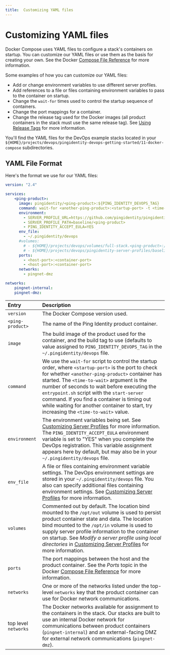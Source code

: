 ```yaml
---
title:  Customizing YAML files
---
```

# Customizing YAML files

Docker Compose uses YAML files to configure a stack's containers on startup. You can customize our YAML files or use them as the basis for creating your own. See the Docker [Compose File Reference](https://docs.docker.com/compose/compose-file/) for more information.

Some examples of how you can customize our YAML files:

* Add or change environment variables to use different server profiles.
* Add references to a file or files containing environment variables to pass to the container on startup.
* Change the `wait-for` times used to control the startup sequence of containers.
* Change the port mappings for a container.
* Change the release tag used for the Docker images (all product containers in the stack must use the same release tag). See [Using Release Tags](releaseTags.md) for more information.

You'll find the YAML files for the DevOps example stacks located in your `${HOME}/projects/devops/pingidentity-devops-getting-started/11-docker-compose` subdirectories.

## YAML File Format

Here's the format we use for our YAML files:

```yaml
version: "2.4"

services:
    <ping-product>:
      image: pingidentity/<ping-product>:${PING_IDENTITY_DEVOPS_TAG}
      command: wait-for <another-ping-product>:<startup-port> -t <time-to-wait> -- entrypoint.sh start-server
      environment:
        - SERVER_PROFILE_URL=https://github.com/pingidentity/pingidentity-server-profiles.git
        - SERVER_PROFILE_PATH=baseline/<ping-product>
        - PING_IDENTITY_ACCEPT_EULA=YES
      env_file:
        - ~/.pingidentity/devops
      #volumes:
        # - ${HOME}/projects/devops/volumes/full-stack.<ping-product>:/opt/out
        # - ${HOME}/projects/devops/pingidentity-server-profiles/baseline/<ping-product>:/opt/in
      ports:
        - <host-port>:<container-port>
        - <host-port>:<container-port>
      networks:
        - pingnet-dmz

networks:
    pingnet-internal:
    pingnet-dmz:
```

| Entry | Description |
| :--- | :--- |
| `version` | The Docker Compose version used. |
| `<ping-product>` | The name of the Ping Identity product container. |
| `image` | The build image of the product used for the container, and the build tag to use (defaults to value assigned to `PING_IDENTITY_DEVOPS_TAG` in the `~/.pingidentity/devops` file. |
| `command` | We use the `wait-for` script to control the startup order, where `<startup-port>` is the port to check for whether `<another-ping-product>` container has started. The `<time-to-wait>` argument is the number of seconds to wait before executing the `entrypoint.sh` script with the `start-server` command. If you find a container is timing out while waiting for another container to start, try increasing the `<time-to-wait>` value. |
| `environment` | The environment variables being set. See [Customizing Server Profiles](../how-to/profiles.md) for more information. The `PING_IDENTITY_ACCEPT_EULA` environment variable is set to "YES" when you complete the DevOps registration. This variable assignment appears here by default, but may also be in your `~/.pingidentity/devops` file. |
| `env_file` | A file or files containing environment variable settings. The DevOps environment settings are stored in your `~/.pingidentity/devops` file. You also can specify additional files containing environment settings. See [Customizing Server Profiles](../how-to/profiles.md) for more information. |
| `volumes` | Commented out by default. The location bind mounted to the  `/opt/out` volume is used to persist product container state and data. The location bind mounted to the `/opt/in` volume is used to supply server profile information to the container on startup. See *Modify a server profile using local directories* in [Customizing Server Profiles](../how-to/profiles.md) for more information. |
|`ports` | The port mappings between the host and the product container. See the *Ports* topic in the Docker [Compose File Reference](https://docs.docker.com/compose/compose-file/) for more information. |
| `networks` | One or more of the networks listed under the top-level `networks` key that the product container can use for Docker network communications. |
| top level `networks` | The Docker networks available for assignment to the containers in the stack. Our stacks are built to use an internal Docker network for communications between product containers (`pingnet-internal`) and an external-facing DMZ for external network communications (`pingnet-dmz`). |
